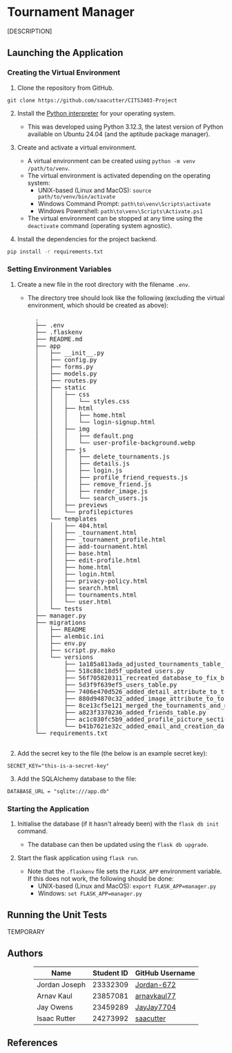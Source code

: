 # Tournament Manager
[DESCRIPTION]

## Launching the Application
### Creating the Virtual Environment
1. Clone the repository from GitHub.
```
git clone https://github.com/saacutter/CITS3403-Project
```

2. Install the [Python interpreter](https://www.python.org/downloads/) for your operating system.
    - This was developed using Python 3.12.3, the latest version of Python available on Ubuntu 24.04 (and the aptitude package manager).

3. Create and activate a virtual environment.
    - A virtual environment can be created using `python -m venv /path/to/venv`.
    - The virtual environment is activated depending on the operating system:
        - UNIX-based (Linux and MacOS): `source path/to/venv/bin/activate`
        - Windows Command Prompt: `path\to\venv\Scripts\activate`
        - Windows Powershell: `path\to\venv\Scripts\Activate.ps1`
    - The virtual environment can be stopped at any time using the `deactivate` command (operating system agnostic).

5. Install the dependencies for the project backend.
```bash
pip install -r requirements.txt
```

### Setting Environment Variables
1. Create a new file in the root directory with the filename `.env`.
    - The directory tree should look like the following (excluding the virtual environment, which should be created as above):
        <pre>
        .
        ├── .env
        ├── .flaskenv
        ├── README.md
        ├── app
        │   ├── __init__.py
        │   ├── config.py
        │   ├── forms.py
        │   ├── models.py
        │   ├── routes.py
        │   ├── static
        │   │   ├── css
        │   │   │   └── styles.css
        │   │   ├── html
        │   │   │   ├── home.html
        │   │   │   └── login-signup.html
        │   │   ├── img
        │   │   │   ├── default.png
        │   │   │   └── user-profile-background.webp
        │   │   ├── js
        │   │   │   ├── delete_tournaments.js
        │   │   │   ├── details.js
        │   │   │   ├── login.js
        │   │   │   ├── profile_friend_requests.js
        │   │   │   ├── remove_friend.js
        │   │   │   ├── render_image.js
        │   │   │   └── search_users.js
        │   │   ├── previews
        │   │   └── profilepictures
        │   └── templates
        │   │   ├── 404.html
        │   │   ├── _tournament.html
        │   │   ├── _tournament_profile.html
        │   │   ├── add-tournament.html
        │   │   ├── base.html
        │   │   ├── edit-profile.html
        │   │   ├── home.html
        │   │   ├── login.html
        │   │   ├── privacy-policy.html
        │   │   ├── search.html
        │   │   ├── tournaments.html
        │   │   └── user.html
        │   └── tests
        ├── manager.py
        ├── migrations
        │   ├── README
        │   ├── alembic.ini
        │   ├── env.py
        │   ├── script.py.mako
        │   └── versions
        │       ├── 1a185a813ada_adjusted_tournaments_table_to_have_a_.py
        │       ├── 518c88c18d5f_updated_users.py
        │       ├── 56f705820311_recreated_database_to_fix_broken_.py
        │       ├── 5d3f9f639ef5_users_table.py
        │       ├── 7406e470d526_added_detail_attribute_to_tournaments_.py
        │       ├── 880d94870c32_added_image_attribute_to_tournaments_.py
        │       ├── 8ce13cf5e121_merged_the_tournaments_and_matches_.py
        │       ├── a823f3370236_added_friends_table.py
        │       ├── ac1c030fc5b9_added_profile_picture_section_to_users_.py
        │       └── b41b7621e32c_added_email_and_creation_date_field_to_.py
        └── requirements.txt
        </pre>

2. Add the secret key to the file (the below is an example secret key):
```
SECRET_KEY="this-is-a-secret-key"
```

3. Add the SQLAlchemy database to the file:
```
DATABASE_URL = "sqlite:///app.db"
```


### Starting the Application
1. Initialise the database (if it hasn't already been) with the `flask db init` command.
    - The database can then be updated using the `flask db upgrade`.

2. Start the flask application using `flask run`.
    - Note that the `.flaskenv` file sets the `FLASK_APP` environment variable. If this does not work, the following should be done:
        - UNIX-based (Linux and MacOS): `export FLASK_APP=manager.py`
        - Windows: `set FLASK_APP=manager.py`


## Running the Unit Tests
TEMPORARY


## Authors
<div style="text-align: center; justify-self: center;">

|     Name      | Student ID |                GitHub Username                |     
|---------------|------------|-----------------------------------------------|
| Jordan Joseph | 23332309   | [Jordan-672](https://github.com/Jordan-672)   |
| Arnav Kaul    | 23857081   | [arnavkaul77](https://github.com/arnavkaul77) |
| Jay Owens     | 23459289   | [JayJay7704](https://github.com/JayJay7704)   |
| Isaac Rutter  | 24273992   | [saacutter](https://github.com/saacutter)     |

</div>


## References
